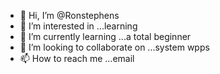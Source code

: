 - 👋 Hi, I’m @Ronstephens
- 👀 I’m interested in ...learning
- 🌱 I’m currently learning ...a total beginner
- 💞️ I’m looking to collaborate on ...system wpps
- 📫 How to reach me ...email

<!---
Ronstephens/Ronstephens is a ✨ special ✨ repository because its `README.md` (this file) appears on your GitHub profile.
You can click the Preview link to take a look at your changes.
--->
